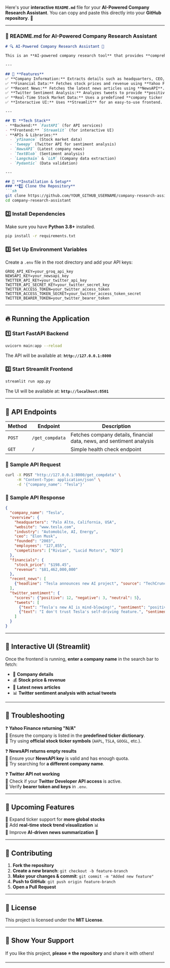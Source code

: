 Here's your **interactive `README.md`** file for your **AI-Powered Company Research Assistant**. You can copy and paste this directly into your **GitHub repository**. 🚀

---

### **📜 README.md for AI-Powered Company Research Assistant**
```md
# 🔍 AI-Powered Company Research Assistant 🚀

This is an **AI-powered company research tool** that provides **comprehensive business insights** using **FastAPI & Streamlit**. The tool fetches **company details, recent news, stock prices, revenue, and Twitter sentiment analysis**, making it an ideal solution for investors, analysts, and business professionals.

---

## 📌 **Features**
✅ **Company Information:** Extracts details such as headquarters, CEO, employees, competitors, and website.  
✅ **Financial Data:** Fetches stock prices and revenue using **Yahoo Finance (`yfinance`)**.  
✅ **Recent News:** Fetches the latest news articles using **NewsAPI**.  
✅ **Twitter Sentiment Analysis:** Analyzes tweets to provide **positive, negative, and neutral sentiment scores**.  
✅ **Real-Time Stock Market Data:** Uses a predefined **company ticker dictionary** to fetch accurate stock data.  
✅ **Interactive UI:** Uses **Streamlit** for an easy-to-use frontend.  

---

## 🏗 **Tech Stack**
- **Backend:** `FastAPI` (for API services)
- **Frontend:** `Streamlit` (for interactive UI)
- **APIs & Libraries:**
  - `yfinance` (Stock market data)
  - `tweepy` (Twitter API for sentiment analysis)
  - `NewsAPI` (Latest company news)
  - `TextBlob` (Sentiment analysis)
  - `Langchain` & `LLM` (Company data extraction)
  - `Pydantic` (Data validation)

---

## 🚀 **Installation & Setup**
### **1️⃣ Clone the Repository**
```sh
git clone https://github.com/YOUR_GITHUB_USERNAME/company-research-assistant.git
cd company-research-assistant
```

### **2️⃣ Install Dependencies**
Make sure you have **Python 3.8+** installed.
```sh
pip install -r requirements.txt
```

### **3️⃣ Set Up Environment Variables**
Create a `.env` file in the root directory and add your API keys:
```env
GROQ_API_KEY=your_groq_api_key
NEWSAPI_KEY=your_newsapi_key
TWITTER_API_KEY=your_twitter_api_key
TWITTER_API_SECRET_KEY=your_twitter_secret_key
TWITTER_ACCESS_TOKEN=your_twitter_access_token
TWITTER_ACCESS_TOKEN_SECRET=your_twitter_access_token_secret
TWITTER_BEARER_TOKEN=your_twitter_bearer_token
```

---

## 🔥 **Running the Application**
### **1️⃣ Start FastAPI Backend**
```sh
uvicorn main:app --reload
```
The API will be available at: **`http://127.0.0.1:8000`**

### **2️⃣ Start Streamlit Frontend**
```sh
streamlit run app.py
```
The UI will be available at: **`http://localhost:8501`**

---

## 📡 **API Endpoints**
| Method | Endpoint | Description |
|---------|-------------|----------------------------------|
| `POST` | `/get_compdata` | Fetches company details, financial data, news, and sentiment analysis |
| `GET`  | `/` | Simple health check endpoint |

### **🔹 Sample API Request**
```sh
curl -X POST "http://127.0.0.1:8000/get_compdata" \
     -H "Content-Type: application/json" \
     -d '{"company_name": "Tesla"}'
```

### **🔹 Sample API Response**
```json
{
  "company_name": "Tesla",
  "overview": {
    "headquarters": "Palo Alto, California, USA",
    "website": "www.tesla.com",
    "industry": "Automobile, AI, Energy",
    "ceo": "Elon Musk",
    "founded": "2003",
    "employees": "127,855",
    "competitors": ["Rivian", "Lucid Motors", "NIO"]
  },
  "financials": {
    "stock_price": "$198.45",
    "revenue": "$81,462,000,000"
  },
  "recent_news": [
    {"headline": "Tesla announces new AI project", "source": "TechCrunch", "date": "2024-03-16"}
  ],
  "twitter_sentiment": {
    "scores": {"positive": 12, "negative": 3, "neutral": 5},
    "tweets": [
      {"text": "Tesla's new AI is mind-blowing!", "sentiment": "positive"},
      {"text": "I don't trust Tesla's self-driving feature.", "sentiment": "negative"}
    ]
  }
}
```

---

## 🎨 **Interactive UI (Streamlit)**
Once the frontend is running, **enter a company name** in the search bar to fetch:
- 📌 **Company details**  
- 💰 **Stock price & revenue**  
- 📰 **Latest news articles**  
- 📊 **Twitter sentiment analysis with actual tweets**

---

## 🔧 **Troubleshooting**
❓ **Yahoo Finance returning "N/A"**  
🔹 Ensure the company is listed in the **predefined ticker dictionary**.  
🔹 Try using **official stock ticker symbols** (`AAPL`, `TSLA`, `GOOGL`, etc.).  

❓ **NewsAPI returns empty results**  
🔹 Ensure your **NewsAPI key** is valid and has enough quota.  
🔹 Try searching for **a different company name**.  

❓ **Twitter API not working**  
🔹 Check if your **Twitter Developer API access** is active.  
🔹 Verify **bearer token and keys** in `.env`.  

---

## 🎯 **Upcoming Features**
🚀 Expand ticker support for **more global stocks**  
🚀 Add **real-time stock trend visualization** 📊  
🚀 Improve **AI-driven news summarization** 📰  

---

## 🤝 **Contributing**
1. **Fork the repository**  
2. **Create a new branch**: `git checkout -b feature-branch`  
3. **Make your changes & commit**: `git commit -m "Added new feature"`  
4. **Push to GitHub**: `git push origin feature-branch`  
5. **Open a Pull Request**  

---

## 📜 **License**
This project is licensed under the **MIT License**.

---

## 🌟 **Show Your Support**
If you like this project, **please ⭐️ the repository** and share it with others!

---
